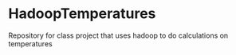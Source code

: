 HadoopTemperatures
==================

Repository for class project that uses hadoop to do calculations on temperatures
